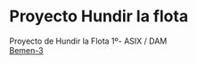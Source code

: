 # Proyecto Hundir la flota

Proyecto de Hundir la Flota 1º- ASIX / DAM
<br><a href="https://bemen3.com">Bemen-3</a>

